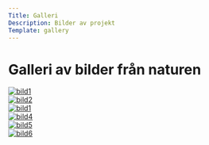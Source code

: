```yaml
---
Title: Galleri
Description: Bilder av projekt
Template: gallery
---
```


Galleri av bilder från naturen
==================
<div class="img-box">
    <a href="assets/img/g1.jpg" target="_blank">
        <picture>
            <source media="(min-width: 668px)" srcset="image/g1.jpg?w=386">
            <source media="(min-width: 376px)" srcset="image/g1.jpg?w=667">
            <img src="image/g1.jpg?w=375" alt="bild1">
        </picture>
    </a>
</div>
<div class="img-box">
    <a href="assets/img/g2.jpg" target="_blank">
        <picture>
            <source media="(min-width: 668px)" srcset="image/g2.jpg?w=386">
            <source media="(min-width: 376px)" srcset="image/g2.jpg?w=667">
            <img src="image/g2.jpg?w=375" alt="bild2">
        </picture>
    </a>
</div>
<div class="img-box">
    <a href="assets/img/g3.jpg" target="_blank">
        <picture>
            <source media="(min-width: 668px)" srcset="image/g3.jpg?w=386">
            <source media="(min-width: 376px)" srcset="image/g3.jpg?w=667">
            <img src="image/g3.jpg?w=375" alt="bild1">
        </picture>
    </a>
</div>
<div class="img-box">
    <a href="assets/img/g4.jpg" target="_blank">
        <picture>
            <source media="(min-width: 668px)" srcset="image/g4.jpg?w=386">
            <source media="(min-width: 376px)" srcset="image/g4.jpg?w=667">
            <img src="image/g4.jpg?w=375" alt="bild4">
        </picture>
    </a>
</div>
<div class="img-box">
    <a href="assets/img/g5.jpg" target="_blank">
        <picture>
            <source media="(min-width: 668px)" srcset="image/g5.jpg?w=386">
            <source media="(min-width: 376px)" srcset="image/g5.jpg?w=667">
            <img src="image/g5.jpg?w=375" alt="bild5">
        </picture>
    </a>
</div>
<div class="img-box">
    <a href="assets/img/g6.jpg" target="_blank">
        <picture>
            <source media="(min-width: 668px)" srcset="image/g6.jpg?w=386">
            <source media="(min-width: 376px)" srcset="image/g6.jpg?w=667">
            <img src="image/g6.jpg?w=375" alt="bild6">
        </picture>
    </a>
</div>

